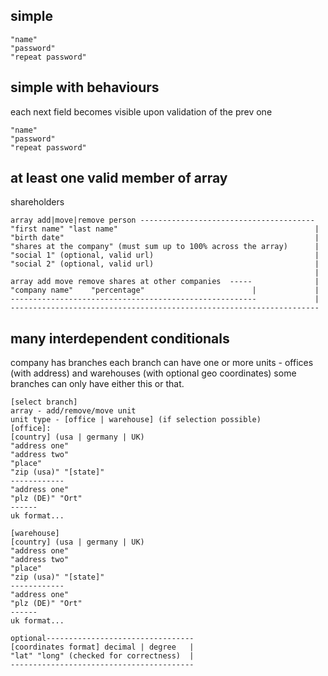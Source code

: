 ## simple
```
"name"
"password"
"repeat password"
```

## simple with behaviours

each next field becomes visible upon validation of the prev one
```
"name"
"password"
"repeat password"
```
## at least one valid member of array

shareholders
```
array add|move|remove person ---------------------------------------
"first name" "last name"                                            |
"birth date"                                                        |
"shares at the company" (must sum up to 100% across the array)      |
"social 1" (optional, valid url)                                    |
"social 2" (optional, valid url)                                    |
                                                                    |
array add move remove shares at other companies  -----              |
"company name"    "percentage"                        |             |
-------------------------------------------------------             |
---------------------------------------------------------------------

```

## many interdependent conditionals
company has branches
each branch can have one or more units - offices (with address) and warehouses (with optional geo coordinates)
some branches can only have either this or that.
```
[select branch]
array - add/remove/move unit
unit type - [office | warehouse] (if selection possible)
[office]:
[country] (usa | germany | UK)
"address one" 
"address two"
"place"
"zip (usa)" "[state]"
------------
"address one"
"plz (DE)" "Ort"
------
uk format...

[warehouse]
[country] (usa | germany | UK)
"address one"
"address two"
"place"
"zip (usa)" "[state]"
------------
"address one"
"plz (DE)" "Ort"
------
uk format...

optional---------------------------------
[coordinates format] decimal | degree   |
"lat" "long" (checked for correctness)  |
-----------------------------------------
```
